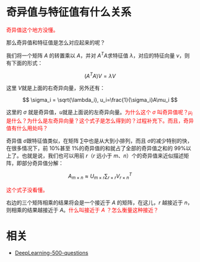 

# 奇异值与特征值有什么关系

<span style="color:red;">奇异值这个地方没懂。</span>

那么奇异值和特征值是怎么对应起来的呢？


我们将一个矩阵 $A$ 的转置乘以 $A$，并对 $A^TA​$ 求特征值 $\lambda$，对应的特征向量 $\nu$，则有下面的形式：

$$
(A^TA)V = \lambda V
$$

这里 $V​$ 就是上面的右奇异向量，另外还有：

$$
\sigma_i = \sqrt{\lambda_i}, u_i=\frac{1}{\sigma_i}A\mu_i
$$

这里的 $\sigma​$ 就是奇异值，$u​$ 就是上面说的左奇异向量。<span style="color:red;">为什么这个  $\sigma​$ 叫奇异值呢？$\mu_i$ 是什么？为什么是左奇异向量？这个式子是怎么得到的？过程补充下。而且，奇异值有什么用处吗？</span>

​奇异值 $\sigma​$ 跟特征值类似，在矩阵 $\sum​$ 中也是从大到小排列，而且 $\sigma​$ 的减少特别的快，在很多情况下，前 10%甚至 1%的奇异值的和就占了全部的奇异值之和的 99%以上了。也就是说，我们也可以用前 $r​$（$r​$ 远小于 $m、n​$）个的奇异值来近似描述矩阵，即部分奇异值分解：

$$
A_{m\times n}\approx U_{m \times r}\sum_{r\times r}V_{r \times n}^T
$$

<span style="color:red;">这个式子没看懂。</span>

右边的三个矩阵相乘的结果将会是一个接近于 $A$ 的矩阵，在这儿，$r$ 越接近于 $n$，则相乘的结果越接近于 $A$。<span style="color:red;">什么叫接近于 $A$ ？怎么衡量这种接近？</span>







# 相关

- [DeepLearning-500-questions](https://github.com/scutan90/DeepLearning-500-questions)
